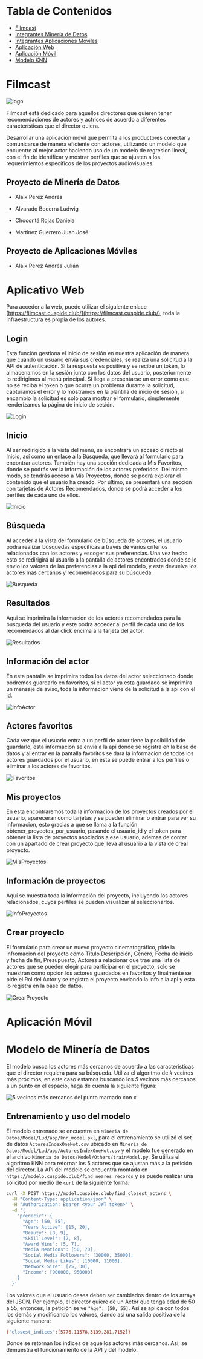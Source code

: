 # Tabla de Contenidos

- [Filmcast](#filmcast)
- [Integrantes Minería de Datos](#proyecto-de-minería-de-datos)
- [Integrantes Aplicaciones Móviles](#proyecto-de-aplicaciones-móviles)
- [Aplicación Web](#aplicativo-web)
- [Aplicación Móvil](#aplicación-móvil)
- [Modelo KNN](#modelo-de-minería-de-datos)

# Filmcast

![logo](img/5.png)


Filmcast está dedicado para aquellos directores que quieren tener recomendaciones de actores y actrices de acuerdo a diferentes características que el director quiera. 

Desarrollar una aplicación móvil que permita a los productores conectar y comunicarse de manera eficiente con actores, utilizando un modelo que encuentre al mejor actor haciendo uso de un modelo de regresion lineal, con el fin de identificar y mostrar perfiles que se ajusten a los requerimientos específicos de los proyectos audiovisuales.

## Proyecto de Minería de Datos
- Alaix Perez Andrés

- Alvarado Becerra Ludwig

- Chocontá Rojas Daniela

- Martínez Guerrero Juan José

## Proyecto de Aplicaciones Móviles

- Alaix Perez Andrés Julián

# Aplicativo Web

Para acceder a la web, puede utilizar el siguiente enlace [https://filmcast.cuspide.club/](https://filmcast.cuspide.club/), toda la infraestructura es propia de los autores.

## Login

Esta función gestiona el inicio de sesión en nuestra aplicación de manera que cuando un usuario envía sus credenciales, se realiza una solicitud a la API de autenticación. Si la respuesta es positiva y se recibe un token, lo almacenamos en la sesión junto con los datos del usuario, posteriormente lo redirigimos al menú principal. Si llega a presentarse un error como que no se reciba el token o que ocurra un problema durante la solicitud, capturamos el error y lo mostramos en la plantilla de inicio de sesión, si encambio la solicitud es solo para mostrar el formulario, simplemente renderizamos la página de inicio de sesión.


![Login](img/LoginWebApp.jpeg)

## Inicio

Al ser redirigido a la vista del menú, se encontrara un acceso directo al Inicio, así como un enlace a la Búsqueda, que llevará al formulario para encontrar actores. También hay una sección dedicada a Mis Favoritos, donde se podrás ver la información de los actores preferidos. Del mismo modo, se tendrás acceso a Mis Proyectos, donde se podrá explorar el contenido que el usuario ha creado. Por último, se presentará una sección con tarjetas de Actores Recomendados, donde se podrá acceder a los perfiles de cada uno de ellos.


![Inicio](img/InicioWebApp.jpg)


## Búsqueda

Al acceder a la vista del formulario de búsqueda de actores, el usuario podra realizar búsquedas específicas a través de varios criterios relacionados con los actores y escoger sus preferencias. Una vez hecho esto se redirigirá al usuario a la pantalla de actores encontrados donde se le envio los valores de las preferencias a la api del modelo, y este devuelve los actores mas cercanos y recomendados para su búsqueda.

![Busqueda](img/BusquedaWebApp.jpeg)

## Resultados

Aqui se imprimira la informacion de los actores recomendados para la busqueda del usuario y este podra acceder al perfil de cada uno de los recomendados al dar click encima a la tarjeta del actor.

![Resultados](img/ResultadosWebApp.jpg)

## Información del actor

En esta pantalla se imprimira todos los datos del actor seleccionado donde podremos guardarlo en favoritos, si el actor ya esta guardado se imprimira un mensaje de aviso, toda la informacion viene de la solicitud a la api con el id.

![InfoActor](img/InfoActorWebApp.jpg)

## Actores favoritos

Cada vez que el usuario entra a un perfil de actor tiene la posibilidad de guardarlo, esta informacion se envia a la api donde se registra en la base de datos y al entrar en la pantalla favoritos se dara la informacion de todos los actores guardados por el usuario, en esta se puede entrar a los perfiles o eliminar a los actores de favoritos.

![Favoritos](img/FavoritosWebApp.jpg)

## Mis proyectos

En esta encontraremos toda la informacion de los proyectos creados por el usuario, apareceran como tarjetas y se pueden eliminar o entrar para ver su informacion, esto gracias a que se llama a la función obtener_proyectos_por_usuario, pasando el usuario_id y el token para obtener la lista de proyectos asociados a ese usuario,  ademas de contar con un apartado de crear proyecto que lleva al usuario a la vista de crear proyecto.

![MisProyectos](img/ProyectosWebApp.jpg)

## Información de proyectos

Aquí se muestra toda la información del proyecto, incluyendo los actores relacionados, cuyos perfiles se pueden visualizar al seleccionarlos.

![InfoProyectos](img/InfoProyectosWebApp.jpg)

## Crear proyecto

El formulario para crear un nuevo proyecto cinematográfico, pide la infromacion del proyecto como Título Descripción, Género, Fecha de inicio y fecha de fin, Presupuesto, Actores a relacionar que trae una lista de actores que se pueden elegir para participar en el proyecto, solo se muestran como opcion los actores guardados en favoritos y finalmente se pide el Rol del Actor y se registra el proyecto enviando la info a la api y esta lo registra en la base de datos.

![CrearProyecto](img/CrearProyectoWebApp.jpg)



# Aplicación Móvil

# Modelo de Minería de Datos

El modelo busca los actores más cercanos de acuerdo a las características que el director requiera para su búsqueda. Utiliza el algoritmo de $k$ vecinos más próximos, en este caso estamos buscando los *5* vecinos más cercanos a un punto en el espacio, haga de cuenta la siguiente figura:

![5 vecinos más cercanos del punto marcado con x](https://miro.medium.com/v2/resize:fit:720/format:webp/0*YXH-PXGg_RPpupEB) 


## Entrenamiento y uso del modelo

El modelo entrenado se encuentra en `Mineria de Datos/Model/Lud/app/knn_model.pkl`, para el entrenamiento se utilizó el set de datos `ActoresIndexOneHot.csv` ubicado en `Mineria de Datos/Model/Lud/app/ActoresIndexOneHot.csv` y el modelo fue generado en el archivo `Mineria de Datos/Model/Others/trainModel.py`. Se utiliza el algoritmo KNN para retornar los 5 actores que se ajustan más a la petición del director. La API del modelo se encuentra montada en `https://modelo.cuspide.club/find_neares_records` y se puede realizar una solicitud por medio de `curl` de la siguiente forma:

``` bash
curl -X POST https://model.cuspide.club/find_closest_actors \
  -H "Content-Type: application/json" \
  -H "Authorization: Bearer <your JWT token>" \
  -d '{
    "predecir": {
      "Age": [50, 55],
      "Years Active": [15, 20],
      "Beauty": [8, 9],
      "Skill Level": [7, 8],
      "Award Wins": [5, 7],
      "Media Mentions": [50, 70],
      "Social Media Followers": [30000, 35000],
      "Social Media Likes": [10000, 11000],
      "Network Size": [25, 30],
      "Income": [900000, 950000]
    }
  }'
```

Los valores que el usuario desea deben ser cambiados dentro de los arrays del JSON. Por ejemplo, el director quiere de un Actor que tenga edad de 50 a 55, entonces, la petición se ve `"Age": [50, 55]`. Así se aplica con todos los demás y modificando los valores, dando así una salida positiva de la siguiente manera:

``` bash
{"closest_indices":[5776,11578,3139,281,7152]}
```

Donde se retornan los indices de aquellos actores más cercanos. Así, se demuestra el funcionamiento de la API y del modelo.
